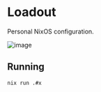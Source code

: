 # Loadout

Personal NixOS configuration.

![image](https://github.com/user-attachments/assets/43343617-417c-40c2-9694-2cf34452f69e)

## Running
```bash
nix run .#x
```
